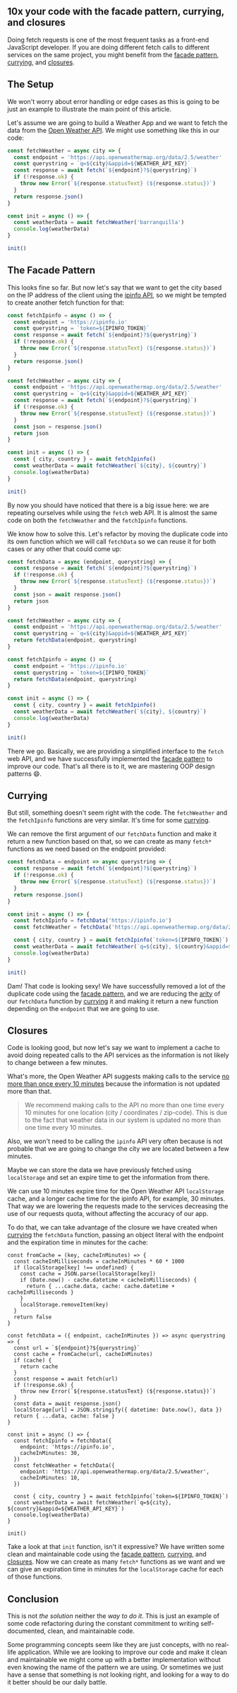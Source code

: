 ## 10x your code with the facade pattern, currying, and closures

Doing fetch requests is one of the most frequent tasks as a front-end JavaScript developer. If you are doing different fetch calls to different services on the same project, you might benefit from the [facade pattern](http://jargon.js.org/_glossary/FACADE_PATTERN.md), [currying](https://javascript.info/currying-partials), and [closures](https://developer.mozilla.org/en-US/docs/Web/JavaScript/Closures).

## The Setup

We won't worry about error handling or edge cases as this is going to be just an example to illustrate the main point of this article.

Let's assume we are going to build a Weather App and we want to fetch the data from the [Open Weather API](https://openweathermap.org/api). We might use something like this in our code:

```js
const fetchWeather = async city => {
  const endpoint = 'https://api.openweathermap.org/data/2.5/weather'
  const querystring = `q=${city}&appid=${WEATHER_API_KEY}`
  const response = await fetch(`${endpoint}?${querystring}`)
  if (!response.ok) {
    throw new Error(`${response.statusText} (${response.status})`)
  }
  return response.json()
}

const init = async () => {
  const weatherData = await fetchWeather('barranquilla')
  console.log(weatherData)
}

init()
```

## The Facade Pattern

This looks fine so far. But now let's say that we want to get the city based on the IP address of the client using the [ipinfo API](https://ipinfo.io/), so we might be tempted to create another fetch function for that:

```js
const fetchIpinfo = async () => {
  const endpoint = 'https://ipinfo.io'
  const querystring = `token=${IPINFO_TOKEN}`
  const response = await fetch(`${endpoint}?${querystring}`)
  if (!response.ok) {
    throw new Error(`${response.statusText} (${response.status})`)
  }
  return response.json()
}

const fetchWeather = async city => {
  const endpoint = 'https://api.openweathermap.org/data/2.5/weather'
  const querystring = `q=${city}&appid=${WEATHER_API_KEY}`
  const response = await fetch(`${endpoint}?${querystring}`)
  if (!response.ok) {
    throw new Error(`${response.statusText} (${response.status})`)
  }
  const json = response.json()
  return json
}

const init = async () => {
  const { city, country } = await fetchIpinfo()
  const weatherData = await fetchWeather(`${city}, ${country}`)
  console.log(weatherData)
}

init()
```

By now you should have noticed that there is a big issue here: we are repeating ourselves while using the `fetch` web API. It is almost the same code on both the `fetchWeather` and the `fetchIpinfo` functions.

We know how to solve this. Let's refactor by moving the duplicate code into its own function which we will call `fetchData` so we can reuse it for both cases or any other that could come up:

```js
const fetchData = async (endpoint, querystring) => {
  const response = await fetch(`${endpoint}?${querystring}`)
  if (!response.ok) {
    throw new Error(`${response.statusText} (${response.status})`)
  }
  const json = await response.json()
  return json
}

const fetchWeather = async city => {
  const endpoint = 'https://api.openweathermap.org/data/2.5/weather'
  const querystring = `q=${city}&appid=${WEATHER_API_KEY}`
  return fetchData(endpoint, querystring)
}

const fetchIpinfo = async () => {
  const endpoint = 'https://ipinfo.io'
  const querystring = `token=${IPINFO_TOKEN}`
  return fetchData(endpoint, querystring)
}

const init = async () => {
  const { city, country } = await fetchIpinfo()
  const weatherData = await fetchWeather(`${city}, ${country}`)
  console.log(weatherData)
}

init()
```

There we go. Basically, we are providing a simplified interface to the `fetch` web API, and we have successfully implemented the [facade pattern](http://jargon.js.org/_glossary/FACADE_PATTERN.md) to improve our code. That's all there is to it,  we are mastering OOP design patterns 😄.

## Currying

But still, something doesn't seem right with the code. The `fetchWeather` and the `fetchIpinfo` functions are very similar. It's time for some [currying](https://javascript.info/currying-partials). 

We can remove the first argument of our `fetchData` function and make it return a new function based on that, so we can create as many `fetch*` functions as we need based on the endpoint provided:

```js
const fetchData = endpoint => async querystring => {
  const response = await fetch(`${endpoint}?${querystring}`)
  if (!response.ok) {
    throw new Error(`${response.statusText} (${response.status})`)
  }
  return response.json()
}

const init = async () => {
  const fetchIpinfo = fetchData('https://ipinfo.io')
  const fetchWeather = fetchData('https://api.openweathermap.org/data/2.5/weather')

  const { city, country } = await fetchIpinfo(`token=${IPINFO_TOKEN}`)
  const weatherData = await fetchWeather(`q=${city}, ${country}&appid=${WEATHER_API_KEY}`)
  console.log(weatherData)
}

init()
```

Dam! That code is looking sexy! We have successfully removed a lot of the duplicate code using the [facade pattern](http://jargon.js.org/_glossary/FACADE_PATTERN.md), and we are reducing the [arity](https://en.wikipedia.org/wiki/Arity) of our `fetchData` function by [currying](https://javascript.info/currying-partials) it and making it return a new function depending on the `endpoint` that we are going to use.

## Closures

Code is looking good, but now let's say we want to implement a cache to avoid doing repeated calls to the API services as the information is not likely to change between a few minutes.

What's more, the Open Weather API suggests making calls to the service [no more than once every 10 minutes](https://openweathermap.org/appid#use) because the information is not updated more than that.

> We recommend making calls to the API no more than one time every 10 minutes for one location (city / coordinates / zip-code). This is due to the fact that weather data in our system is updated no more than one time every 10 minutes.

Also, we won't need to be calling the `ipinfo` API very often because is not probable that we are going to change the city we are located between a few minutes.

Maybe we can store the data we have previously fetched using `localStorage` and set an expire time to get the information from there.

We can use 10 minutes expire time for the Open Weather API `localStorage` cache, and a longer cache time for the ipinfo API, for example, 30 minutes. That way we are lowering the requests made to the services decreasing the use of our requests quota, without affecting the accuracy of our app.

To do that, we can take advantage of the closure we have created when [currying](https://javascript.info/currying-partials) the `fetchData` function, passing an object literal with the endpoint and the expiration time in minutes for the cache:

```
const fromCache = (key, cacheInMinutes) => {
  const cacheInMilliseconds = cacheInMinutes * 60 * 1000
  if (localStorage[key] !== undefined) {
    const cache = JSON.parse(localStorage[key])
    if (Date.now() - cache.datetime < cacheInMilliseconds) {
      return { ...cache.data, cache: cache.datetime + cacheInMilliseconds }
    }
    localStorage.removeItem(key)
  }
  return false
}

const fetchData = ({ endpoint, cacheInMinutes }) => async querystring => {
  const url = `${endpoint}?${querystring}`
  const cache = fromCache(url, cacheInMinutes)
  if (cache) {
    return cache
  }
  const response = await fetch(url)
  if (!response.ok) {
    throw new Error(`${response.statusText} (${response.status})`)
  }
  const data = await response.json()
  localStorage[url] = JSON.stringify({ datetime: Date.now(), data })
  return { ...data, cache: false }
}

const init = async () => {
  const fetchIpinfo = fetchData({
    endpoint: 'https://ipinfo.io',
    cacheInMinutes: 30,
  })
  const fetchWeather = fetchData({
    endpoint: 'https://api.openweathermap.org/data/2.5/weather',
    cacheInMinutes: 10,
  })

  const { city, country } = await fetchIpinfo(`token=${IPINFO_TOKEN}`)
  const weatherData = await fetchWeather(`q=${city}, ${country}&appid=${WEATHER_API_KEY}`)
  console.log(weatherData)
}

init()
```

Take a look at that `init` function, isn't it expressive? We have written some clean and maintainable code using the [facade pattern](http://jargon.js.org/_glossary/FACADE_PATTERN.md), [currying](https://javascript.info/currying-partials), and [closures](https://developer.mozilla.org/en-US/docs/Web/JavaScript/Closures). Now we can create as many `fetch*` functions as we want and we can give an expiration time in minutes for the `localStorage` cache for each of those functions.

## Conclusion

This is not _the solution_ neither the _way to do it_. This is just an example of some code refactoring during the constant commitment to writing self-documented, clean, and maintainable code.

Some programming concepts seem like they are just concepts, with no real-life application. While we are looking to improve our code and make it clean and maintainable we might come up with a better implementation without even knowing the name of the pattern we are using. Or sometimes we just have a sense that something is not looking right, and looking for a way to do it better should be our daily battle.